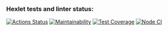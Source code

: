 ### Hexlet tests and linter status:
[![Actions Status](https://github.com/1ce1ceice/frontend-project-46/actions/workflows/hexlet-check.yml/badge.svg)](https://github.com/1ce1ceice/frontend-project-46/actions)
[![Maintainability](https://api.codeclimate.com/v1/badges/86b58903641e0369e129/maintainability)](https://codeclimate.com/github/1ce1ceice/frontend-project-46/maintainability)
[![Test Coverage](https://api.codeclimate.com/v1/badges/86b58903641e0369e129/test_coverage)](https://codeclimate.com/github/1ce1ceice/frontend-project-46/test_coverage)
[![Node CI](https://github.com/1ce1ceice/frontend-project46/actions/workflows/nodejs.yml/badge.svg)](https://github.com/1ce1ceice/frontend-project46/actions)